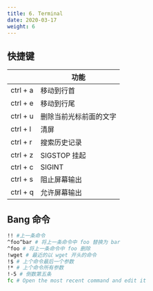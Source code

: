 ```yaml
---
title: 6. Terminal
date: 2020-03-17
weight: 6
---
```


## 快捷键

|          | 功能                   |
| -------- | ---------------------- |
| ctrl + a | 移动到行首             |
| ctrl + e | 移动到行尾             |
| ctrl + u | 删除当前光标前面的文字 |
| ctrl + l | 清屏                   |
| ctrl + r | 搜索历史记录           |
| ctrl + z | SIGSTOP 挂起           |
| ctrl + c | SIGINT                 |
| ctrl + s | 阻止屏幕输出           |
| ctrl + q | 允许屏幕输出           |

## Bang 命令

```sh
!! #上一条命令
^foo^bar # 将上一条命令中 foo 替换为 bar
^foo # 将上一条命令中 foo 删除
!wget # 最近的以 wget 开头的命令
!$ # 上个命令最后一个参数
!* # 上个命令所有参数
!-5 # 倒数第五条
fc # Open the most recent command and edit it
```
